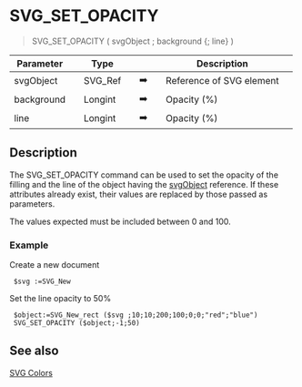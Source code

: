 <!-- SVG_SET_OPACITY ( object ; fillOpacity ; strokeOpacity )
 -> object (Text)
 -> fillOpacity (Long Integer)
 -> strokeOpacity (Long Integer)-->
# SVG_SET_OPACITY

> SVG_SET_OPACITY ( svgObject ; background {; line} )

| Parameter |     | Type |     |     |     | Description |     |
| --- | --- | --- | --- | --- | --- | --- | --- |
| svgObject |     | SVG_Ref |     | ➡️ |     | Reference of SVG element |     |
| background |     | Longint |     | ➡️ |     | Opacity (%) |     |
| line |     | Longint |     | ➡️ |     | Opacity (%) |     |

## Description

The SVG_SET_OPACITY command can be used to set the opacity of the filling and the line of the object having the [svgObject](# "Reference of SVG element") reference. If these attributes already exist, their values are replaced by those passed as parameters.

The values expected must be included between 0 and 100.

### Example  

 Create a new document

```4d
 $svg :=SVG_New  
```

Set the line opacity to 50%

```4d
 $object:=SVG_New_rect ($svg ;10;10;200;100;0;0;"red";"blue")  
 SVG_SET_OPACITY ($object;-1;50)
```

## See also

[SVG Colors](SVG%20Colors.md)
